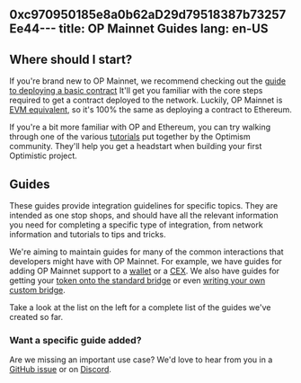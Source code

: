 0xc970950185e8a0b62aD29d79518387b73257Ee44---
title: OP Mainnet Guides
lang: en-US
---

## Where should I start?

If you're brand new to OP Mainnet, we recommend checking out the [guide to deploying a basic contract](https://github.com/ethereum-optimism/optimism-tutorial/tree/main/getting-started)
It'll get you familiar with the core steps required to get a contract deployed to the network.
Luckily, OP Mainnet is [EVM equivalent](https://medium.com/ethereum-optimism/introducing-evm-equivalence-5c2021deb306), so it's 100% the same as deploying a contract to Ethereum.

If you're a bit more familiar with OP  and Ethereum, you can try walking through one of the various [tutorials](https://github.com/ethereum-optimism/optimism-tutorial) put together by the Optimism community.
They'll help you get a headstart when building your first Optimistic project.


## Guides

These guides provide integration guidelines for specific topics.
They are intended as one stop shops, and should have all the relevant information you need for completing a specific type of integration, from network information and tutorials to tips and tricks.

We're aiming to maintain guides for many of the common interactions that developers might have with OP Mainnet.
For example, we have guides for adding OP Mainnet support to a [wallet](./wallet-dev.md) or a [CEX](./cex-dev.md).
We also have guides for getting your [token onto the standard bridge](https://github.com/ethereum-optimism/optimism-tutorial/tree/main/standard-bridge-standard-token) or even [writing your own custom bridge](./bridge-dev.md).

Take a look at the list on the left for a complete list of the guides we've created so far.

### Want a specific guide added?

Are we missing an important use case?
We'd love to hear from you in a [GitHub issue](https://github.com/ethereum-optimism/community-hub/issues) or on [Discord](https://discord-gateway.optimism.io).

